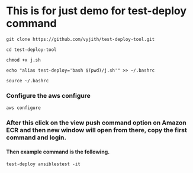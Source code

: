# This is for just demo for test-deploy command

```
git clone https://github.com/vyjith/test-deploy-tool.git
```
```
cd test-deploy-tool
```
```
chmod +x j.sh
```
```
echo "alias test-deploy='bash $(pwd)/j.sh'" >> ~/.bashrc
```
```
source ~/.bashrc
```
### Configure the aws configure
```
aws configure
```
### After this click on the view push command option on Amazon ECR and then new window will open from there, copy the first command and login.

#### Then example command is the following.

```
test-deploy ansiblestest -it
```

